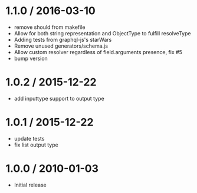 
1.1.0 / 2016-03-10
==================

  * remove should from makefile
  * Allow for both string representation and ObjectType to fulfill resolveType
  * Adding tests from graphql-js's starWars
  * Remove unused generators/schema.js
  * Allow custom resolver regardless of field.arguments presence, fix #5
  * bump version

1.0.2 / 2015-12-22
==================

  * add inputtype support to output type

1.0.1 / 2015-12-22
==================

  * update tests
  * fix list output type

1.0.0 / 2010-01-03
==================

  * Initial release
